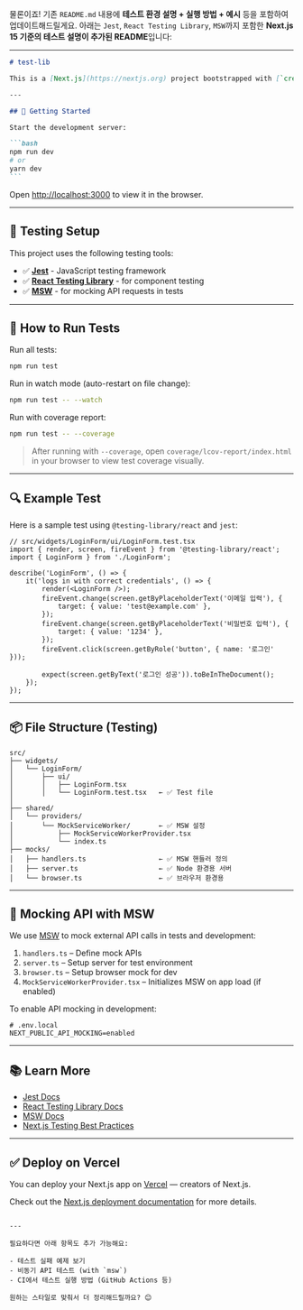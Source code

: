 물론이죠! 기존 `README.md` 내용에 **테스트 환경 설명 + 실행 방법 + 예시** 등을 포함하여 업데이트해드릴게요. 아래는 `Jest`, `React Testing Library`, `MSW`까지 포함한 **Next.js 15 기준의 테스트 설명이 추가된 README**입니다:

---

````md
# test-lib

This is a [Next.js](https://nextjs.org) project bootstrapped with [`create-next-app`](https://nextjs.org/docs/app/api-reference/cli/create-next-app).

---

## 🚀 Getting Started

Start the development server:

```bash
npm run dev
# or
yarn dev
```
````

Open [http://localhost:3000](http://localhost:3000) to view it in the browser.

---

## 🧪 Testing Setup

This project uses the following testing tools:

-   ✅ [**Jest**](https://jestjs.io) - JavaScript testing framework
-   ✅ [**React Testing Library**](https://testing-library.com/docs/react-testing-library/intro/) - for component testing
-   ✅ [**MSW**](https://mswjs.io/) - for mocking API requests in tests

---

## 🧰 How to Run Tests

Run all tests:

```bash
npm run test
```

Run in watch mode (auto-restart on file change):

```bash
npm run test -- --watch
```

Run with coverage report:

```bash
npm run test -- --coverage
```

> After running with `--coverage`, open `coverage/lcov-report/index.html` in your browser to view test coverage visually.

---

## 🔍 Example Test

Here is a sample test using `@testing-library/react` and `jest`:

```tsx
// src/widgets/LoginForm/ui/LoginForm.test.tsx
import { render, screen, fireEvent } from '@testing-library/react';
import { LoginForm } from './LoginForm';

describe('LoginForm', () => {
    it('logs in with correct credentials', () => {
        render(<LoginForm />);
        fireEvent.change(screen.getByPlaceholderText('이메일 입력'), {
            target: { value: 'test@example.com' },
        });
        fireEvent.change(screen.getByPlaceholderText('비밀번호 입력'), {
            target: { value: '1234' },
        });
        fireEvent.click(screen.getByRole('button', { name: '로그인' }));

        expect(screen.getByText('로그인 성공')).toBeInTheDocument();
    });
});
```

---

## 📦 File Structure (Testing)

```
src/
├── widgets/
│   └── LoginForm/
│       ├── ui/
│       │   ├── LoginForm.tsx
│       │   └── LoginForm.test.tsx   ← ✅ Test file
│
├── shared/
│   └── providers/
│       └── MockServiceWorker/       ← ✅ MSW 설정
│           ├── MockServiceWorkerProvider.tsx
│           └── index.ts
├── mocks/
│   ├── handlers.ts                  ← ✅ MSW 핸들러 정의
│   ├── server.ts                    ← ✅ Node 환경용 서버
│   └── browser.ts                   ← ✅ 브라우저 환경용
```

---

## 🧪 Mocking API with MSW

We use [MSW](https://mswjs.io) to mock external API calls in tests and development:

1. `handlers.ts` – Define mock APIs
2. `server.ts` – Setup server for test environment
3. `browser.ts` – Setup browser mock for dev
4. `MockServiceWorkerProvider.tsx` – Initializes MSW on app load (if enabled)

To enable API mocking in development:

```env
# .env.local
NEXT_PUBLIC_API_MOCKING=enabled
```

---

## 📚 Learn More

-   [Jest Docs](https://jestjs.io/docs/getting-started)
-   [React Testing Library Docs](https://testing-library.com/docs/)
-   [MSW Docs](https://mswjs.io/docs/)
-   [Next.js Testing Best Practices](https://nextjs.org/docs/pages/building-your-application/testing)

---

## ✅ Deploy on Vercel

You can deploy your Next.js app on [Vercel](https://vercel.com/new?utm_source=create-next-app&utm_medium=readme&utm_campaign=create-next-app) — creators of Next.js.

Check out the [Next.js deployment documentation](https://nextjs.org/docs/app/building-your-application/deploying) for more details.

```

---

필요하다면 아래 항목도 추가 가능해요:

- 테스트 실패 예제 보기
- 비동기 API 테스트 (with `msw`)
- CI에서 테스트 실행 방법 (GitHub Actions 등)

원하는 스타일로 맞춰서 더 정리해드릴까요? 😊
```
